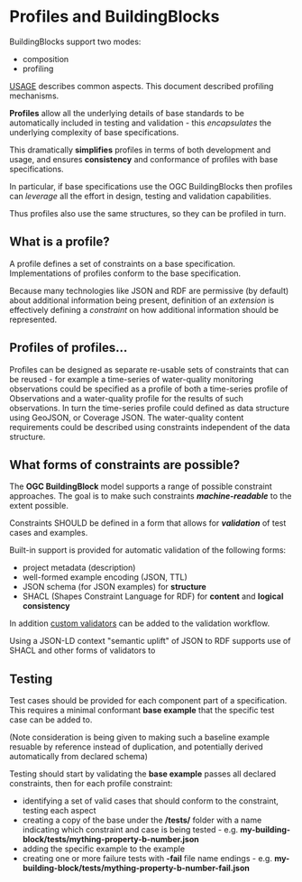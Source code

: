 # Profiles and BuildingBlocks

BuildingBlocks support two modes:
- composition
- profiling

[USAGE](USAGE.md) describes common aspects.  This document described profiling mechanisms.

**Profiles** allow all the underlying details of base standards to be automatically included in testing and validation - this _encapsulates_ the underlying complexity of base specifications.
 
This dramatically **simplifies** profiles in terms of both development and usage, and ensures **consistency** and conformance of profiles with base specifications.

In particular, if base specifications use the OGC BuildingBlocks then profiles can _leverage_ all the effort in design, testing and validation capabilities.

Thus profiles also use the same structures, so they can be profiled in turn.

## What is a profile?

A profile defines a set of constraints on a base specification. Implementations of profiles conform to the base specification.

Because many technologies like JSON and RDF are permissive (by default) about additional information being present, definition of an *extension* is effectively defining a *constraint* on how additional information should be represented.

## Profiles of profiles... 

Profiles can be designed as separate re-usable sets of constraints that can be reused - for example a time-series of water-quality monitoring observations could be specified as a profile of both a time-series profile of Observations and a water-quality profile for the results of such observations.
In turn the time-series profile could defined as data structure using GeoJSON, or Coverage JSON.  The water-quality content requirements could be described using constraints independent of the data structure.

## What forms of constraints are possible?

The **OGC BuildingBlock** model supports a range of possible constraint approaches.  The goal is to make such constraints **_machine-readable_** to the extent possible.

Constraints SHOULD be defined in a form that allows for **_validation_** of test cases and examples.

Built-in support is provided for automatic validation of the following forms:
- project metadata (description)
- well-formed example encoding (JSON, TTL)
- JSON schema (for JSON examples) for **structure**
- SHACL (Shapes Constraint Language for RDF) for **content** and **logical consistency**

In addition [custom validators](VALIDATORS) can be added to the validation workflow. 

Using a JSON-LD context "semantic uplift" of JSON to RDF supports use of SHACL and other forms of validators to 

## Testing

Test cases should be provided for each component part of a specification.  This requires a minimal conformant **base example** that the specific test case can be added to.

(Note consideration is being given to making such a baseline example resuable by reference instead of duplication, and potentially derived automatically from declared schema)

Testing should start by validating the **base example** passes all declared constraints, then for each profile constraint:
- identifying a set of valid cases that should conform to the constraint, testing each aspect
- creating a copy of the base under the **/tests/** folder with a name indicating which constraint and case is being tested - e.g. **my-building-block/tests/mything-property-b-number.json**
- adding the specific example to the example
- creating one or more failure tests with **-fail** file name endings - e.g. **my-building-block/tests/mything-property-b-number-fail.json**









